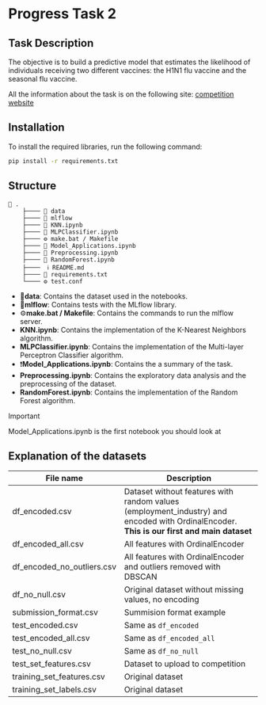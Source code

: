 # Progress Task 2

## Task Description

The objective is to build a predictive model that estimates the likelihood of individuals receiving two different vaccines: the H1N1 flu vaccine and the seasonal flu vaccine.

All the information about the task is on the following site: [competition website](https://www.drivendata.org/competitions/66/flu-shot-learning/page/210/)

## Installation

To install the required libraries, run the following command:

```bash
pip install -r requirements.txt
```

## Structure

```
📂 .    
    ├──── 📂 data
    ├──── 📂 mlflow
    ├──── 📄 KNN.ipynb
    ├──── 📄 MLPClassifier.ipynb    
    ├──── ⚙️ make.bat / Makefile        
    ├──── 📄 Model_Applications.ipynb
    ├──── 📄 Preprocessing.ipynb
    ├──── 📄 RandomForest.ipynb   
    ├────  ℹ️ README.md  
    ├──── 📄 requirements.txt  
    └──── ⚙️ test.conf 
```

* 📂**data**: Contains the dataset used in the notebooks.
* 📂**mlflow**: Contains tests with the MLflow library.
* ⚙️**make.bat / Makefile**: Contains the commands to run the mlflow server.
* **KNN.ipynb**: Contains the implementation of the K-Nearest Neighbors algorithm.
* **MLPClassifier.ipynb**: Contains the implementation of the Multi-layer Perceptron Classifier algorithm.
* ❗**Model_Applications.ipynb**: Contains the a summary of the task.
* **Preprocessing.ipynb**: Contains the exploratory data analysis and the preprocessing of the dataset.
* **RandomForest.ipynb**: Contains the implementation of the Random Forest algorithm.

> [!IMPORTANT]  
> Model_Applications.ipynb is the first notebook you should look at


## Explanation of the datasets

| File name                      | Description                          |
|--------------------------------|--------------------------------------|
| df_encoded.csv                 | Dataset without features with random values (employment_industry) and encoded with OrdinalEncoder. **This is our first and main dataset**                   |
| df_encoded_all.csv             | All features with OrdinalEncoder          |
| df_encoded_no_outliers.csv     | All features with OrdinalEncoder and outliers removed with DBSCAN       |
| df_no_null.csv                 | Original dataset without missing values, no encoding              |
| submission_format.csv          | Summision format example                    |
| test_encoded.csv               | Same as `df_encoded`          |
| test_encoded_all.csv           | Same as `df_encoded_all`|
| test_no_null.csv               | Same as `df_no_null`    |
| test_set_features.csv          | Dataset to upload to competition |
| training_set_features.csv      | Original dataset |
| training_set_labels.csv        | Original dataset |
